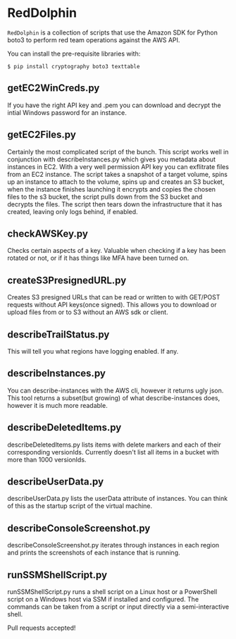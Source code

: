 RedDolphin
==========

``RedDolphin`` is a collection of scripts that use the Amazon SDK for Python boto3 
to perform red team operations against the AWS API.

You can install the pre-requisite libraries with:

    $ pip install cryptography boto3 texttable

getEC2WinCreds.py
----------

If you have the right API key and .pem you can download and decrypt the intial Windows password for an instance.

getEC2Files.py
----------
Certainly the most complicated script of the bunch.  This script works well in conjunction with describeInstances.py which gives you metadata about instances in EC2.  With a very well permission API key you can exflitrate files from an EC2 instance.  The script takes a snapshot of a target volume, spins up an instance to attach to the volume, spins up and creates an S3 bucket, when the instance finishes launching it encrypts and copies the chosen files to the s3 bucket, the script pulls down from the S3 bucket and decrypts the files.  The script then tears down the infrastructure that it has created, leaving only logs behind, if enabled.

checkAWSKey.py
----------

Checks certain aspects of a key.  Valuable when checking if a key has been rotated or not,
or if it has things like MFA have been turned on.

createS3PresignedURL.py
----------
Creates S3 presigned URLs that can be read or written to with GET/POST requests without API keys(once signed).  This allows you to download or upload files from or to S3 without an AWS sdk or client.

describeTrailStatus.py
----------

This will tell you what regions have logging enabled.  If any.

describeInstances.py
----------
You can describe-instances with the AWS cli, however it returns ugly json.  This tool returns
a subset(but growing) of what describe-instances does, however it is much more readable.

describeDeletedItems.py
----------
describeDeletedItems.py lists items with delete markers and each of their corresponding versionIds.  Currently doesn't list all items in a bucket with more than 1000 versionIds.

describeUserData.py
----------
describeUserData.py lists the userData attribute of instances.  You can think of this as the startup script of the virtual machine.

describeConsoleScreenshot.py
----------
describeConsoleScreenshot.py iterates through instances in each region and prints the screenshots of each instance that is running.

runSSMShellScript.py
----------
runSSMShellScript.py runs a shell script on a Linux host or a PowerShell script on a Windows host via SSM if installed and configured.  The commands can be taken from a script or input directly via a semi-interactive shell.

Pull requests accepted!
